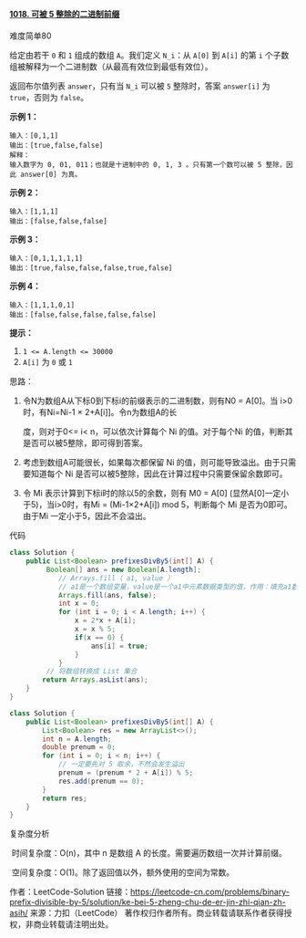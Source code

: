 #### [1018. 可被 5 整除的二进制前缀](https://leetcode-cn.com/problems/binary-prefix-divisible-by-5/)

难度简单80

给定由若干 `0` 和 `1` 组成的数组 `A`。我们定义 `N_i`：从 `A[0]` 到 `A[i]` 的第 `i` 个子数组被解释为一个二进制数（从最高有效位到最低有效位）。

返回布尔值列表 `answer`，只有当 `N_i` 可以被 `5` 整除时，答案 `answer[i]` 为 `true`，否则为 `false`。

 

**示例 1：**

```
输入：[0,1,1]
输出：[true,false,false]
解释：
输入数字为 0, 01, 011；也就是十进制中的 0, 1, 3 。只有第一个数可以被 5 整除，因此 answer[0] 为真。
```

**示例 2：**

```
输入：[1,1,1]
输出：[false,false,false]
```

**示例 3：**

```
输入：[0,1,1,1,1,1]
输出：[true,false,false,false,true,false]
```

**示例 4：**

```
输入：[1,1,1,0,1]
输出：[false,false,false,false,false]
```

 

**提示：**

1. `1 <= A.length <= 30000`
2. `A[i]` 为 `0` 或 `1`

思路：

1. 令N为数组A从下标0到下标i的前缀表示的二进制数，则有N0 = A[0]。当 i>0 时，有Ni=Ni-1 × 2+A[i]]。令n为数组A的长

    度，则对于0<= i< n，可以依次计算每个 Ni 的值。对于每个Ni 的值，判断其是否可以被5整除，即可得到答案。

2. 考虑到数组A可能很长，如果每次都保留 Ni 的值，则可能导致溢出。由于只需要知道每个 Ni 是否可以被5整除，因此在计算过程中只需要保留余数即可。

3. 令 Mi 表示计算到下标i时的除以5的余数，则有 M0 = A[0] (显然A[0]一定小于5)，当i>0时，有Mi = (Mi-1×2+A[i]) mod 5，判断每个 Mi 是否为0即可。由于Mi 一定小于5，因此不会溢出。

代码

```java
class Solution {
    public List<Boolean> prefixesDivBy5(int[] A) {
         Boolean[] ans = new Boolean[A.length];
        	// Arrays.fill（ a1, value ）
         	// a1是一个数组变量，value是一个a1中元素数据类型的值，作用：填充a1数组中的每个元素都是value
		    Arrays.fill(ans, false);
			int x = 0;
			for (int i = 0; i < A.length; i++) {
				x = 2*x + A[i];
				x = x % 5;
				if(x == 0) {
                    ans[i] = true;
                }
		    }
         // 将数组转换成 List 集合
		return Arrays.asList(ans);
    }
}
```

```java
class Solution {
    public List<Boolean> prefixesDivBy5(int[] A) {
        List<Boolean> res = new ArrayList<>();
        int n = A.length;
        double prenum = 0;
        for (int i = 0; i < n; i++) {
            // 一定要先对 5 取余，不然会发生溢出
            prenum = (prenum * 2 + A[i]) % 5;
            res.add(prenum == 0);
        }
        return res;
    }
}
```

复杂度分析

​	时间复杂度：O(n)，其中 n 是数组 A 的长度。需要遍历数组一次并计算前缀。

​	空间复杂度：O(1)。除了返回值以外，额外使用的空间为常数。

作者：LeetCode-Solution
链接：https://leetcode-cn.com/problems/binary-prefix-divisible-by-5/solution/ke-bei-5-zheng-chu-de-er-jin-zhi-qian-zh-asih/
来源：力扣（LeetCode）
著作权归作者所有。商业转载请联系作者获得授权，非商业转载请注明出处。